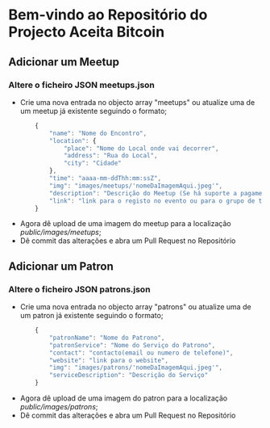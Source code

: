 # Bem-vindo ao Repositório do Projecto Aceita Bitcoin

## Adicionar um Meetup
### Altere o ficheiro JSON meetups.json
- Crie uma nova entrada no objecto array "meetups" ou atualize uma de um meetup já existente seguindo o formato;
    ```javascript
        {
            "name": "Nome do Encontro",
            "location": {
                "place": "Nome do Local onde vai decorrer",
                "address": "Rua do Local",
                "city": "Cidade"
            },
            "time": "aaaa-mm-ddThh:mm:ssZ",
            "img": "images/meetups/'nomeDaImagemAqui.jpeg'",
            "description": "Descrição do Meetup (Se há suporte a pagamentos em LN, possível speaker...)",
            "link": "link para o registo no evento ou para o grupo de telegram mais próximo"
        }
    ```
- Agora dê upload de uma imagem do meetup para a localização *public/images/meetups*;
- Dê commit das alterações e abra um Pull Request no Repositório


## Adicionar um Patron
### Altere o ficheiro JSON patrons.json
- Crie uma nova entrada no objecto array "patrons" ou atualize uma de um patron já existente seguindo o formato;
    ```javascript
        {
            "patronName": "Nome do Patrono",
            "patronService": "Nome do Serviço do Patrono",
            "contact": "contacto(email ou numero de telefone)",
            "website": "link para o website",
            "img": "images/patrons/'nomeDaImagemAqui.jpeg'",
            "serviceDescription": "Descrição do Serviço"
        }
    ```
- Agora dê upload de uma imagem do patron para a localização *public/images/patrons*;
- Dê commit das alterações e abra um Pull Request no Repositório



